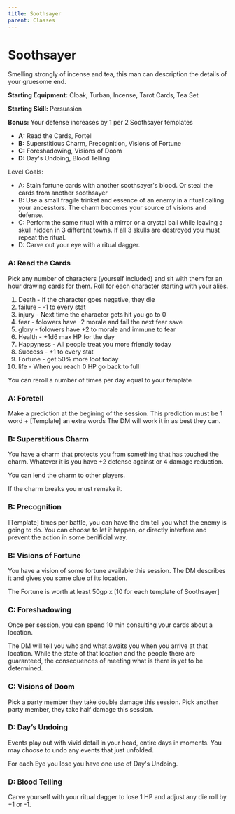 ```yaml
---
title: Soothsayer
parent: Classes
---
```

# Soothsayer

Smelling strongly of incense and tea, this man can description the details of
your gruesome end.

**Starting Equipment:** Cloak, Turban, Incense, Tarot Cards, Tea Set

**Starting Skill:** Persuasion

**Bonus:** Your defense increases by 1 per 2 Soothsayer templates

+ **A:** Read the Cards, Fortell
+ **B:** Superstitious Charm, Precognition, Visions of Fortune
+ **C:** Foreshadowing, Visions of Doom
+ **D:** Day's Undoing, Blood Telling

Level Goals: 
- A: Stain fortune cards with another soothsayer's blood. Or steal the cards
  from another soothsayer
- B: Use a small fragile trinket and essence of an enemy in a ritual calling
  your ancesstors. The charm becomes your source of visions and defense.
- C: Perform the same ritual with a mirror or a crystal ball while leaving a
  skull hidden in 3 different towns. If all 3 skulls are destroyed you must
  repeat the ritual.
- D: Carve out your eye with a ritual dagger. 


### A: Read the Cards

Pick any number of characters (yourself included) and sit with them for an 
hour drawing cards for them. 
Roll for each character starting with your alies. 

1. Death - If the character goes negative, they die
2. failure - -1 to every stat
3. injury - Next time the character gets hit you go to 0
4. fear - folowers have -2 morale and fail the next fear save
5. glory - folowers have +2 to morale and immune to fear
6. Health - +1d6 max HP for the day
7. Happyness - All people treat you more friendly today
8. Success - +1 to every stat
9. Fortune - get 50% more loot today
10. life - When you reach 0 HP go back to full

You can reroll a number of times per day equal to your template

### A: Foretell

Make a prediction at the begining of the session. This prediction must be 1
word + [Template] an extra words
The DM will work it in as best they can. 

### B: Superstitious Charm

You have a charm that protects you from something that has touched the
charm. Whatever it is you have +2 defense against or 4 damage reduction.

You can lend the charm to other players. 

If the charm breaks you must remake it. 


### B: Precognition

[Template] times per battle, you can have the dm tell you what the enemy is 
going to do.
You can choose to let it happen, or directly interfere and prevent the action
in some benificial way. 

### B: Visions of Fortune 

You have a vision of some fortune available this session. 
The DM describes it and gives you some clue of its location. 

The Fortune is worth at least 50gp x [10 for each template of Soothsayer]

### C: Foreshadowing

Once per session, you can spend 10 min consulting your cards about a location. 

The DM will tell you who and what awaits you when you arrive at that location.
While the state of that location and the people there are guaranteed, the
consequences of meeting what is there is yet to be determined.

### C: Visions of Doom

Pick a party member they take double damage this session. 
Pick another party member, they take half damage this session. 


### D: Day’s Undoing
Events play out with vivid detail in your head, entire days in moments. You may
choose to undo any events that just unfolded. 

For each Eye you lose you have one use of Day's Undoing. 


### D: Blood Telling

Carve yourself with your ritual dagger to lose 1 HP and adjust any die roll 
by +1 or -1. 

